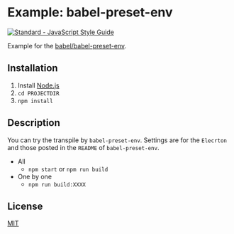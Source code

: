 # Example: babel-preset-env

[![Standard - JavaScript Style Guide](https://img.shields.io/badge/code_style-standard-brightgreen.svg)](http://standardjs.com/)

Example for the [babel/babel-preset-env](https://github.com/babel/babel-preset-env).

## Installation

1. Install [Node.js](https://nodejs.org/)
2. `cd PROJECTDIR`
3. `npm install`

## Description

You can try the transpile by `babel-preset-env`. Settings are for the `Elecrton` and those posted in the `README` of `babel-preset-env`.

* All
  * `npm start` or `npm run build`
* One by one
  * `npm run build:XXXX`

## License

[MIT](LICENSE)
